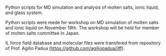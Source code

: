Python scripts for MD simulation and analysis of molten salts, ionic liquid, and glass system.

Python scripts were mede for workshop on MD simulation of molten salts and ionic liquid on November 19th. The workshop will be held for member of molten salts committee in Japan.

IL force field database and molecular files were transfered from repository of Prof. Agilio Padua (https://github.com/agiliopadua/ilff).
